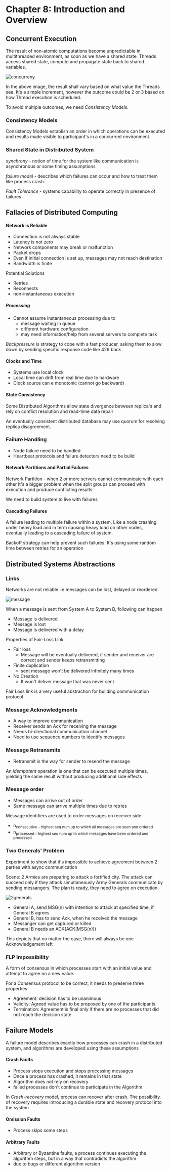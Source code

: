 # Chapter 8: Introduction and Overview

## Concurrent Execution

The result of non-atomic computations become unpredictable in multithreaded environment, as soon as
we have a shared state. Threads access shared state, compute and propagate state back to shared variables.

![concurreny](https://github.com/ashishpaliwal007/database-internals-book-reading/assets/148831617/0e538b17-dde5-4cc7-8abb-3d13b6db1e94)


In the above image, the result shall vary based on what value the Threads see.
It's a simple increment, however the outcome could be 2 or 3 based on how Thread execution is scheduled.

To avoid multiple outcomes, we need _*Consistency Models*_.

### Consistency Models

Consistency Models establish an order in which operations can be executed and results made visible to participant's in a concurrent environment.

### Shared State in Distributed System

*synchrony* - notion of time for the system like communication is asynchronous or some timing assumptions

*failure model* - describes which failures can occur and how to treat them like process crash

*Fault Tolerance* - systems capability to operate correctly in presence of failures

## Fallacies of Distributed Computing

#### Network is Reliable

- Connection is not always stable
- Latency is not zero
- Network components may break or malfunction
- Packet drops
- Even if initial connection is set up, messages may not reach destination
- Bandwidth is finite

Potential Solutions
- Retries
- Reconnects
- non-instantaneous execution

##### Processing
 
- Cannot assume instantaneous processing due to
  - message waiting in queue
  - different hardware configuration
  - may need information/help from several servers to complete task

*Backpressure* is strategy to cope with a fast producer, asking them to slow down by sending specific response code like 429 back

#### Clocks and Time

- Systems use local clock
- Local time can drift from real time due to hardware
- Clock source can e monotonic (cannot go backward)

#### State Consistency

Some Distributed Algorithms allow state divergence between replica's and rely on conflict resolution and read-time data repair

An eventually consistent distributed database may use quorum for resolving replica disagreement.

### Failure Handling

- Node failure need to be handled
- Heartbeat protocols and failure detectors need to be build

#### Network Partitions and Partial Failures

Network Partition - when 2 or more servers cannot communicate with each other
It's a bigger problem when the split groups can proceed with execution and produce conflicting results

We need to build system to live with failures

#### Cascading Failures

A failure leading to multiple failure within a system. Like a node crashing under heavy load and in term causing 
heavy load on other nodes, eventually leading to a cascading failure of system.

Backoff strategy can help prevent such failures. It's using some random time between retries for an operation

## Distributed Systems Abstractions

### Links

Networks are not reliable i.e messages can be lost, delayed or reordered

![message](https://github.com/ashishpaliwal007/database-internals-book-reading/assets/148831617/218d9f6e-3eec-4499-9708-9e690240f735)


When a message is sent from System A to System B, following can happen

- Message is delivered
- Message is lost
- Message is delivered with a delay

Properties of Fair-Loss Link
- Fair loss
  - Message will be eventually delivered, if sender and receiver are correct and sender keeps retransmitting
- Finite duplication
  - sent message won't be delivered infinitely many times
- No Creation
  - It won't deliver message that was never sent

Fair Loss link is a very useful abstraction for building communication protocol

### Message Acknowledgments

- A way to improve communication
- Receiver sends an Ack for receiving the message
- Needs bi-directional communication channel
- Need to use sequence numbers to identify messages

### Message Retransmits

- Retransmit is the way for sender to resend the message 

An _idempotent_ operation is one that can be executed multiple times, yielding the same result without producing additional side effects

### Message order

- Messages can arrive out of order
- Same message can arrive multiple times due to retries

Message identifiers are used to order messages on receiver side

- n<sub>consecutive - highest seq num up to which all messages are seen and ordered
- n<sub>processed - highest seq num up to which messages have been ordered and processed

### Two Generals' Problem

Experiment to show that it's impossible to achieve agreement between 2 parties with async communication

Scene: 2 Armies are preparing to attack a fortified city. The attack can succeed only if they attack simultaneously
Army Generals communicate by sending messangers. The plan is ready, they need to agree on execution.

![2generals](https://github.com/ashishpaliwal007/database-internals-book-reading/assets/148831617/d45bbc26-dfda-4ba2-8d88-430c754402d2)


- General A, send MSG(n) with intention to attack at specified time, if General B agrees
- General B, has to send Ack, when he received the message
- Messanger can get captured or killed
- General B needs an ACK(ACK(MSG(n)))

This depicts that no matter the case, there will always be one Acknowledgement left

### FLP Impossibility

A form of consensus in which processes start with an initial value and attempt to agree on a new value.

For a Consensus protocol to be correct, it needs to preserve three properties

- Agreement: decision has to be unanimous
- Validity: Agreed value has to be proposed by one of the participants
- Termination: Agreement is final only if there are no processes that did not reach the decision state


## Failure Models

A failure model describes exactly how processes can crash in a distributed system, and algorithms are developed using these assumptions

#### Crash Faults

- Process stops execution and stops processing messages
- Once a process has crashed, it remains in that state
- Algorithm does not rely on recovery
- failed processes don't continue to participate in the Algorithm

In _Crash-recovery_ model, process can recover after crash. The possibility of recovery requires introducing a durable state and recovery protocol into the system

#### Omission Faults

- Process skips some steps

#### Arbitrary Faults

- Arbitrary or Byzantine faults, a process continues executing the algorithm steps, but in a way that contradicts the algorithm
- due to bugs or different algorithm version
